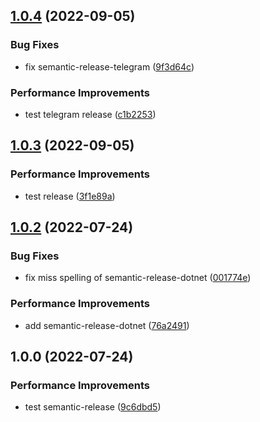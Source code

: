 ## [1.0.4](https://github.com/Azaferany/grpc-demo/compare/v1.0.3...v1.0.4) (2022-09-05)


### Bug Fixes

* fix semantic-release-telegram ([9f3d64c](https://github.com/Azaferany/grpc-demo/commit/9f3d64c605bf03111d92067f4717935362fcfacd))


### Performance Improvements

* test telegram release ([c1b2253](https://github.com/Azaferany/grpc-demo/commit/c1b225348cf462201c1989c56318c18ea0f97d8b))

## [1.0.3](https://github.com/Azaferany/grpc-demo/compare/v1.0.2...v1.0.3) (2022-09-05)


### Performance Improvements

* test release ([3f1e89a](https://github.com/Azaferany/grpc-demo/commit/3f1e89a884dfb428cc102418d9db3ba8e5ac1da7))

## [1.0.2](https://github.com/Azaferany/grpc-demo/compare/v1.0.1...v1.0.2) (2022-07-24)


### Bug Fixes

* fix miss spelling of  semantic-release-dotnet ([001774e](https://github.com/Azaferany/grpc-demo/commit/001774ece3e185b1edf3abb8e8f76d4b5762e88c))


### Performance Improvements

* add semantic-release-dotnet ([76a2491](https://github.com/Azaferany/grpc-demo/commit/76a2491c6ff9e718a2aeba90ff4e460b426b5c87))

## 1.0.0 (2022-07-24)


### Performance Improvements

* test semantic-release ([9c6dbd5](https://github.com/Azaferany/grpc-demo/commit/9c6dbd5863b6ed6c28f14367c1231aa36e96bf57))
